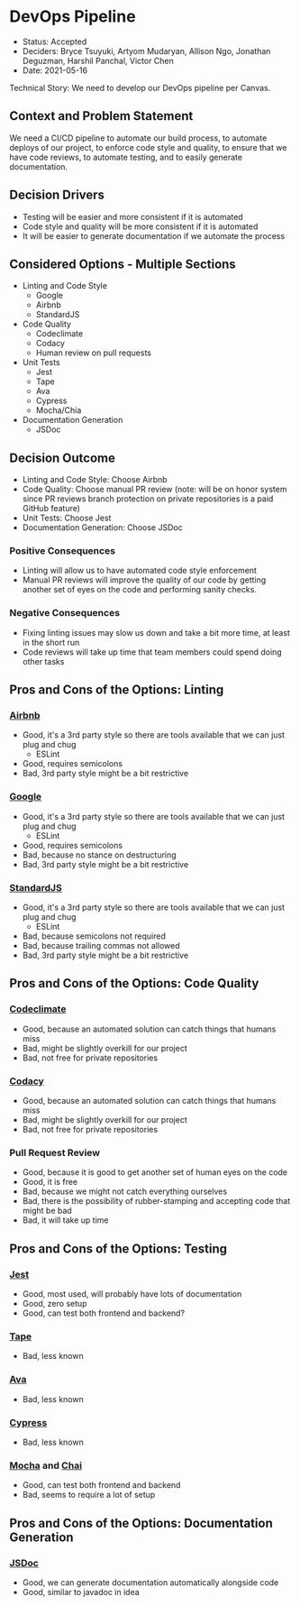 # DevOps Pipeline

- Status: Accepted
- Deciders: Bryce Tsuyuki, Artyom Mudaryan, Allison Ngo, Jonathan Deguzman, Harshil Panchal, Victor Chen
- Date: 2021-05-16

Technical Story: We need to develop our DevOps pipeline per Canvas.

## Context and Problem Statement

We need a CI/CD pipeline to automate our build process, to automate deploys of our project, to enforce code style and quality, to ensure that we have code reviews, to automate testing, and to easily generate documentation.

## Decision Drivers

- Testing will be easier and more consistent if it is automated
- Code style and quality will be more consistent if it is automated
- It will be easier to generate documentation if we automate the process

## Considered Options - Multiple Sections

- Linting and Code Style
  - Google
  - Airbnb
  - StandardJS
- Code Quality
  - Codeclimate
  - Codacy
  - Human review on pull requests
- Unit Tests
  - Jest
  - Tape
  - Ava
  - Cypress
  - Mocha/Chia
- Documentation Generation
  - JSDoc

## Decision Outcome

- Linting and Code Style: Choose Airbnb
- Code Quality: Choose manual PR review (note: will be on honor system since PR reviews branch protection on private repositories is a paid GitHub feature)
- Unit Tests: Choose Jest
- Documentation Generation: Choose JSDoc

### Positive Consequences

- Linting will allow us to have automated code style enforcement
- Manual PR reviews will improve the quality of our code by getting another set of eyes on the code and performing sanity checks.

### Negative Consequences

- Fixing linting issues may slow us down and take a bit more time, at least in the short run
- Code reviews will take up time that team members could spend doing other tasks

## Pros and Cons of the Options: Linting

### [Airbnb](https://github.com/airbnb/javascript)

- Good, it's a 3rd party style so there are tools available that we can just plug and chug
  - ESLint
- Good, requires semicolons
- Bad, 3rd party style might be a bit restrictive

### [Google](https://google.github.io/styleguide/jsguide.html)

- Good, it's a 3rd party style so there are tools available that we can just plug and chug
  - ESLint
- Good, requires semicolons
- Bad, because no stance on destructuring
- Bad, 3rd party style might be a bit restrictive

### [StandardJS](https://standardjs.com/)

- Good, it's a 3rd party style so there are tools available that we can just plug and chug
  - ESLint
- Bad, because semicolons not required
- Bad, because trailing commas not allowed
- Bad, 3rd party style might be a bit restrictive

## Pros and Cons of the Options: Code Quality

### [Codeclimate](https://codeclimate.com/quality/)

- Good, because an automated solution can catch things that humans miss
- Bad, might be slightly overkill for our project
- Bad, not free for private repositories

### [Codacy](https://www.codacy.com/)

- Good, because an automated solution can catch things that humans miss
- Bad, might be slightly overkill for our project
- Bad, not free for private repositories

### Pull Request Review

- Good, because it is good to get another set of human eyes on the code
- Good, it is free
- Bad, because we might not catch everything ourselves
- Bad, there is the possibility of rubber-stamping and accepting code that might be bad
- Bad, it will take up time

## Pros and Cons of the Options: Testing

### [Jest](https://jestjs.io/)

- Good, most used, will probably have lots of documentation
- Good, zero setup
- Good, can test both frontend and backend?

### [Tape](https://github.com/substack/tape)

- Bad, less known

### [Ava](https://github.com/avajs/ava)

- Bad, less known

### [Cypress](https://www.cypress.io/)

- Bad, less known

### [Mocha](https://mochajs.org/) and [Chai](https://www.chaijs.com/)

- Good, can test both frontend and backend
- Bad, seems to require a lot of setup

## Pros and Cons of the Options: Documentation Generation

### [JSDoc](https://jsdoc.app/)

- Good, we can generate documentation automatically alongside code
- Good, similar to javadoc in idea
